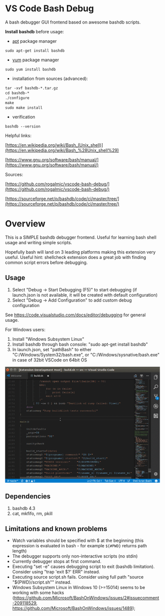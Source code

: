 # VS Code Bash Debug
A bash debugger GUI frontend based on awesome bashdb scripts.

**Install bashdb** before usage:
* [apt](https://en.wikipedia.org/wiki/Advanced_Packaging_Tool) package manager
```{r, engine='bash'}
sudo apt-get install bashdb
```
* [yum](https://en.wikipedia.org/wiki/Yellowdog_Updater,_Modified) package manager
```{r, engine='bash'}
sudo yum install bashdb
```
* installation from sources (advanced):
```{r, engine='bash'}
tar -xvf bashdb-*.tar.gz
cd bashdb-*
./configure
make
sudo make install
```
* verification
```{r, engine='bash'}
bashdb --version
```

Helpful links:

[https://en.wikipedia.org/wiki/Bash_(Unix_shell)](https://en.wikipedia.org/wiki/Bash_%28Unix_shell%29)

[https://www.gnu.org/software/bash/manual/](https://www.gnu.org/software/bash/manual/)

Sources:

[https://github.com/rogalmic/vscode-bash-debug/](https://github.com/rogalmic/vscode-bash-debug/)

[https://sourceforge.net/p/bashdb/code/ci/master/tree/](https://sourceforge.net/p/bashdb/code/ci/master/tree/)

# Overview
This is a SIMPLE bashdb debugger frontend. Useful for learning bash shell usage and writing simple scripts.

Hopefully bash will land on 3 leading platforms making this extension very useful. Useful hint: shellcheck extension does a great job with finding common script errors before debugging.

## Usage
1. Select "Debug -> Start Debugging (F5)" to start debugging (if launch.json is not available, it will be created with default configuration)
2. Select "Debug -> Add Configuration" to add custom debug configuration

See https://code.visualstudio.com/docs/editor/debugging for general usage.

For Windows users:
1. Install "Windows Subsystem Linux"
2. Install bashdb through bash console: "sudo apt-get install bashdb"
3. In launch.json, set "pathBash" to either "C:/Windows/System32/bash.exe", or "C:/Windows/sysnative/bash.exe" in case of 32bit VSCode on 64bit OS

![unfortunatly no animation for you](images/bash-debug.gif "Creating launch configuration, then launching debugger for one of scripts in workarea...")

## Dependencies
1. bashdb 4.3
2. cat, mkfifo, rm, pkill

## Limitations and known problems
* Watch variables should be specified with $ at the beginning (this expression is evaluated in bash - for example `${#PWD}` returns path length)
* The debugger supports only non-interactive scripts (no stdin)
* Currently debugger stops at first command.
* Executing "set -e" causes debugging script to exit (bashdb limitation). Consider using "trap 'exit $?' ERR" instead.
* Executing source script.sh fails. Consider using full path "source "${PWD}/script.sh"" instead.
* Windows Subsystem Linux in Windows 10 (>=15014) seems to be working with some hacks (https://github.com/Microsoft/BashOnWindows/issues/2#issuecomment-209118529, https://github.com/Microsoft/BashOnWindows/issues/1489);
